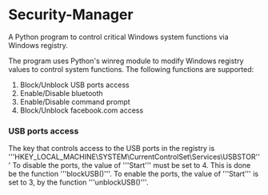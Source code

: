 # Security-Manager
A Python program to control critical Windows system functions via Windows registry. 

The program uses Python's winreg module to modify Windows registry values to control system functions.
The following functions are supported:
1. Block/Unblock USB ports access
2. Enable/Disable bluetooth
3. Enable/Disable command prompt
4. Block/Unblock facebook.com access

### USB ports access
The key that controls access to the USB ports in the registry is '''HKEY_LOCAL_MACHINE\SYSTEM\CurrentControlSet\Services\USBSTOR'''
To disable the ports, the value of '''Start''' must be set to 4. This is done be the function '''blockUSB()'''.
To enable the ports, the value of '''Start''' is set to 3, by the function '''unblockUSB()'''.
